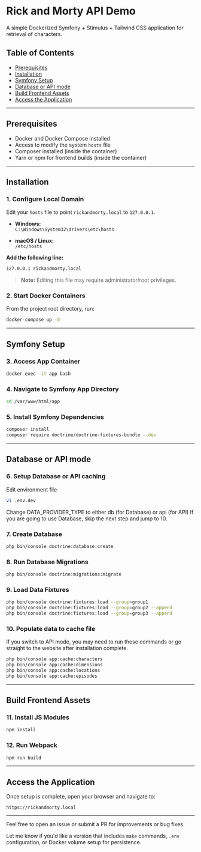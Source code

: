 # Rick and Morty API Demo

A simple Dockerized Symfony + Stimulus + Tailwind CSS application for retrieval of characters.

## Table of Contents

- [Prerequisites](#prerequisites)
- [Installation](#installation)
- [Symfony Setup](#symfony-setup)
- [Database or API mode](#database-or-api-mode)
- [Build Frontend Assets](#build-frontend-assets)
- [Access the Application](#access-the-application)

---
## Prerequisites

- Docker and Docker Compose installed
- Access to modify the system `hosts` file
- Composer installed (inside the container)
- Yarn or npm for frontend builds (inside the container)

---
## Installation

### 1. Configure Local Domain

Edit your `hosts` file to point `rickandmorty.local` to `127.0.0.1`.

- **Windows:**  
  `C:\Windows\System32\drivers\etc\hosts`

- **macOS / Linux:**  
  `/etc/hosts`

**Add the following line:**

```bash
127.0.0.1 rickandmorty.local
```

> **Note:** Editing this file may require administrator/root privileges.

### 2. Start Docker Containers

From the project root directory, run:

```bash
docker-compose up -d
```

---
## Symfony Setup

### 3. Access App Container

```bash
docker exec -it app bash
```

### 4. Navigate to Symfony App Directory

```bash
cd /var/www/html/app
```

### 5. Install Symfony Dependencies

```bash
composer install
composer require doctrine/doctrine-fixtures-bundle --dev
```

---
## Database or API mode

### 6. Setup Database or API caching
Edit environment file
```bash
vi .env.dev
```
Change DATA_PROVIDER_TYPE to either db (for Database) or api (for API)
If you are going to use Database, skip the next step and jump to 10.

### 7. Create Database

```bash
php bin/console doctrine:database:create
```

### 8. Run Database Migrations

```bash
php bin/console doctrine:migrations:migrate
```

### 9. Load Data Fixtures

```bash
php bin/console doctrine:fixtures:load --group=group1
php bin/console doctrine:fixtures:load --group=group2 --append
php bin/console doctrine:fixtures:load --group=group3 --append
```

### 10. Populate data to cache file
If you switch to API mode, you may need to run these commands or go straight to the website after installation complete.
```bash
php bin/console app:cache:characters
php bin/console app:cache:dimensions
php bin/console app:cache:locations
php bin/console app:cache:episodes
```

---
## Build Frontend Assets

### 11. Install JS Modules

```bash
npm install
```

### 12. Run Webpack

```bash
npm run build
```

---
## Access the Application

Once setup is complete, open your browser and navigate to:

```arduino
https://rickandmorty.local
```

---
Feel free to open an issue or submit a PR for improvements or bug fixes.


Let me know if you'd like a version that includes `make` commands, `.env` configuration, or Docker volume setup for persistence.